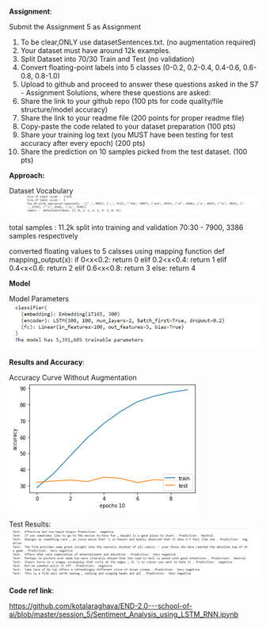﻿**Assignment**:

Submit the Assignment 5 as Assignment 
1. To be clear,ONLY use datasetSentences.txt. (no augmentation required)
2. Your dataset must have around 12k examples.
3. Split Dataset into 70/30 Train and Test (no validation)
4. Convert floating-point labels into 5 classes (0-0.2, 0.2-0.4, 0.4-0.6, 0.6-0.8, 0.8-1.0) 
5. Upload to github and proceed to answer these questions asked in the S7 - Assignment Solutions, where these questions are asked:
6. Share the link to your github repo (100 pts for code quality/file structure/model accuracy)
7. Share the link to your readme file (200 points for proper readme file)
8. Copy-paste the code related to your dataset preparation (100 pts)
9. Share your training log text (you MUST have been testing for test accuracy after every epoch) (200 pts)
10. Share the prediction on 10 samples picked from the test dataset. (100 pts)

**Approach:**

Dataset Vocabulary
![Dataset Vocabulary](https://github.com/JahnaviRamagiri/END2.0/blob/main/Session-5%20Sentiment%20Analysis%20using%20LSTM%20RNN/images/vocabulary.png)

total samples : 11.2k
split into training and validation 70:30 - 7900, 3386 samples respectively

converted floating values to 5 calsses using mapping function 
def mapping_output(x):
  if 0<x<0.2:
    return 0
  elif 0.2<x<0.4:
    return 1
  elif 0.4<x<0.6:
    return 2
  elif 0.6<x<0.8:
    return 3
  else:
    return 4

**Model** 

Model Parameters
![Model Parameters](https://github.com/JahnaviRamagiri/END2.0/blob/main/Session-5%20Sentiment%20Analysis%20using%20LSTM%20RNN/images/model_param.png)

**Results and Accuracy**:



Accuracy Curve Without Augmentation
![accuracy curve without augmentation](https://github.com/JahnaviRamagiri/END2.0/blob/main/Session-5%20Sentiment%20Analysis%20using%20LSTM%20RNN/images/without_augmentation.png)



Test Results:
![image](https://github.com/JahnaviRamagiri/END2.0/blob/main/Session-5%20Sentiment%20Analysis%20using%20LSTM%20RNN/images/test_results.PNG)


**Code ref link**:

https://github.com/kotalaraghava/END-2.0---school-of-ai/blob/master/session_5/Sentiment_Analysis_using_LSTM_RNN.ipynb
